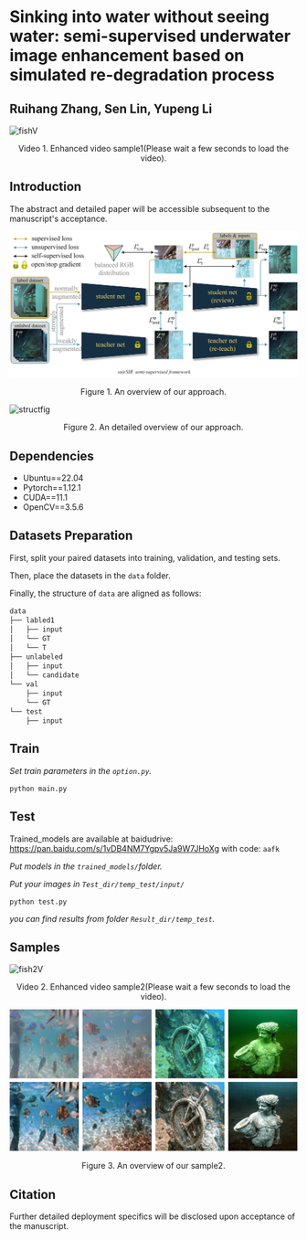 # Sinking into water without seeing water: semi-supervised underwater image enhancement based on simulated re-degradation process
## Ruihang Zhang, Sen Lin, Yupeng Li
![fishV](https://github.com/jacezhang66/OctopusAI-suirSIR-network/blob/main/fig1/fishV.gif)
<p align="center">Video 1. Enhanced video sample1(Please wait a few seconds to load the video).</p>

## Introduction
The abstract and detailed paper will be accessible subsequent to the manuscript's acceptance.

![structfig](https://github.com/jacezhang66/OctopusAI-suirSIR-network/blob/main/fig1/structfig.jpg)
<p align="center">Figure 1. An overview of our approach.</p>


![structfig](https://github.com/jacezhang66/OctopusAI-suirSIR-network/blob/main/fig3/structfig2.jpg)
<p align="center">Figure 2. An detailed overview of our approach.</p>


## Dependencies

- Ubuntu==22.04
- Pytorch==1.12.1
- CUDA==11.1
- OpenCV==3.5.6

## Datasets Preparation


First, split your paired datasets into training, validation, and testing sets.

Then, place the datasets in the `data` folder.

Finally, the structure of  `data`  are aligned as follows: 

```
data
├── labled1
│   ├── input
│   └── GT
│   └── T
├── unlabeled
│   ├── input
│   └── candidate
└── val
    ├── input
    └── GT
└── test
    ├── input
```

## Train

*Set train parameters in the `option.py`.*

 ```shell
 python main.py 
 ```

## Test

Trained_models are available at baidudrive: https://pan.baidu.com/s/1vDB4NM7Ygpv5Ja9W7JHoXg  with code: `aafk`

*Put  models in the `trained_models/`folder.*

*Put your images in `Test_dir/temp_test/input/`*

 ```shell
 python test.py 
 ```

*you can find results from folder `Result_dir/temp_test`.*

## Samples

![fish2V](https://github.com/jacezhang66/OctopusAI-suirSIR-network/blob/main/fig2/fish3V.gif)

<p align="center">Video 2. Enhanced video sample2(Please wait a few seconds to load the video).</p>

![resultfig](https://github.com/jacezhang66/OctopusAI-suirSIR-network/blob/main/fig1/resultfig.jpg)

<p align="center">Figure 3. An overview of our sample2.</p>

## Citation

Further detailed deployment specifics will be disclosed upon acceptance of the manuscript.

